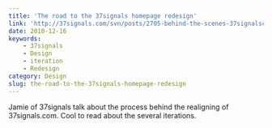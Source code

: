 ```yaml
---
title: 'The road to the 37signals homepage redesign'
link: 'http://37signals.com/svn/posts/2705-behind-the-scenes-37signalscom-redesign'
date: 2010-12-16
keywords:
    - 37signals
    - Design
    - iteration
    - Redesign
category: Design
slug: the-road-to-the-37signals-homepage-redesign
---
```


Jamie of 37signals talk about the process behind the realigning of 37signals.com. Cool to read about
the several iterations.
